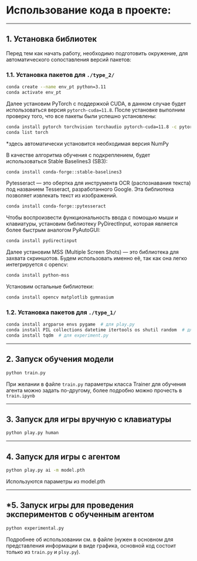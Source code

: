 # Использование кода в проекте:

---
## 1. Установка библиотек

Перед тем как начать работу, необходимо подготовить окружение, для автоматического сопоставления версий пакетов:

### 1.1. Установка пакетов для `./type_2/`

```bash
conda create --name env_pt python=3.11
conda activate env_pt

```

Далее установим PyTorch с поддержкой CUDA, в данном случае будет использоваться версия `pytorch-cuda=11.8`. После установке выполним проверку того, что все пакеты были успешно установлены:

```bash
conda install pytorch torchvision torchaudio pytorch-cuda=11.8 -c pytorch -c nvidia
conda list torch
```
*здесь автоматически установится необходимая версия NumPy

В качестве алгоритма обучения с подкреплением, будет использоваться Stable Baselines3 (SB3):

```bash
conda install conda-forge::stable-baselines3
```

Pytesseract — это обертка для инструмента OCR (распознавания текста) под названием Tesseract, разработанного Google. Эта библиотека позволяет извлекать текст из изображений.

```bash
conda install conda-forge::pytesseract
```

Чтобы воспроизвести функциональность ввода с помощью мыши и клавиатуры, установим библиотеку PyDirectInput, которая является более быстрым аналогом PyAutoGUI:

```bash
conda install pydirectinput
```

Далее установим MSS (Multiple Screen Shots) — это библиотека для захвата скриншотов. Будем использовать именно её, так как она легко интегрируется с opencv:

```bash
conda install python-mss
```

Установим остальные библиотеки:
```bash
conda install opencv matplotlib gymnasium
```

### 1.2. Установка пакетов для `./type_1/`

```bash
conda install argparse envs pygame  # для play.py
conda install PIL collections datetime itertools os shutil random  # для train.py
conda install tqdm  # для experiment.py
```


---
## 2. Запуск обучения модели

```bash
python train.py
```
При желании в файле `train.py` параметры класса Trainer для обучения агента 
можно задать по-другому, более подробно можно прочесть в `train.ipynb`

---
## 3. Запуск для игры вручную с клавиатуры

```bash
python play.py human
```

---
## 4. Запуск для игры с агентом

```bash
python play.py ai -m model.pth
```
Используются параметры из model.pth

---
## *5. Запуск игры для проведения экспериментов с обученным агентом

```bash
python experimental.py
 ```
Подробнее об использовании см. в файле (нужен в основном для представления 
информации в виде графика, основной код состоит только из `train.py` и 
`plsy.py`).